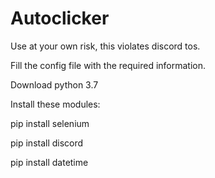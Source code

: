 # Autoclicker
Use at your own risk, this violates discord tos.

Fill the config file with the required information.

Download python 3.7

Install these modules:

pip install selenium

pip install discord

pip install datetime


